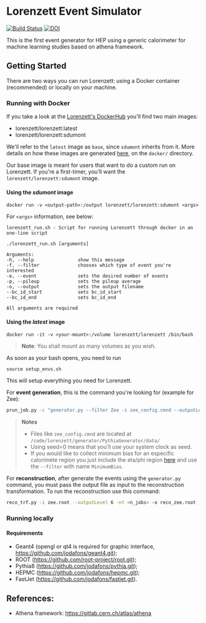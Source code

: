 # Lorenzett Event Simulator

[![Build Status](https://travis-ci.org/jodafons/lorenzett.svg?branch=master)](https://travis-ci.org/jodafons/lorenzett)
[![DOI](https://zenodo.org/badge/248031762.svg)](https://zenodo.org/badge/latestdoi/248031762)

This is the first event generator for HEP using a generic calorimeter for machine learning 
studies based on athena framework.

## Getting Started

There are two ways you can run Lorenzett: using a Docker container (recommended) or locally on your machine.

### Running with Docker

If you take a look at the [Lorenzett's DockerHub](https://hub.docker.com/r/lorenzett/lorenzett) you'll find two main images:

* lorenzett/lorenzett:latest
* lorenzett/lorenzett:sdumont

We'll refer to the `latest` image as `base`, since `sdumont` inherits from it. More details on how these images are generated [here](https://github.com/jodafons/lorenzett/tree/master/docker), on the `docker/` directory.

Our base image is meant for users that want to do a custom run on Lorenzett. If you're a first-timer, you'll want the `lorenzett/lorenzett:sdumont` image.

#### Using the *sdumont* image

```
docker run -v <output-path>:/output lorenzett/lorenzett:sdumont <args>
```

For `<args>` information, see below:

```
lorenzett_run.sh - Script for running Lorenzett through docker in an one-line script
 
./lorenzett_run.sh [arguments]
 
Arguments:
-h, --help                show this message
-f, --filter              chooses which type of event you're interested
-e, --event               sets the desired number of events
-p, --pileup              sets the pileup average
-o, --output              sets the output filename
--bc_id_start             sets bc_id_start
--bc_id_end               sets bc_id_end
 
All arguments are required
```

#### Using the *latest* image

```
docker run -it -v <your-mount>:/volume lorenzett/lorenzett /bin/bash
```

> **Note**: You shall mount as many volumes as you wish.

As soon as your bash opens, you need to run
```
source setup_envs.sh
```

This will setup everything you need for Lorenzett.

For **event generation**, this is the command you're looking for (example for Zee):
```bash
prun_job.py -c "generator.py --filter Zee -i zee_config.cmnd --outputLevel 6 --seed 0 -evt <n_events> --pileupAvg <average-pileup> --bc_id_start -8 --bc_id_end 7" -o zee.root -mt <n_threads> -n <n_jobs>
```

> **Notes**
> - Files like `zee_config.cmnd` are located at `/code/lorenzett/generator/PythiaGenerator/data/`
> - Using seed=0 means that you'll use your system clock as seed.
> - If you would like to collect minimum bias for an especific calorimete region you just include the eta/phi region [here](https://github.com/jodafons/lorenzett/blob/master/scripts/generator.py#L112) and use the `--filter` with name `MinimumBias`.


For **reconstruction**, after generate the events using the `generator.py` command, you must pass the output file as input to the reconstruction transformation. To run the reconstruction use this command:

```bash
reco_trf.py -i zee.root --outputLevel 6 -nt <n_jobs> -o reco_zee.root
```

### Running locally

#### Requirements

- Geant4 (opengl or qt4 is required for graphic interface, https://github.com/jodafons/geant4.git);
- ROOT (https://github.com/root-project/root.git);
- Pythia8 (https://github.com/jodafons/pythia.git);
- HEPMC (https://github.com/jodafons/hepmc.git);
- FastJet (https://github.com/jodafons/fastjet.git).


## References:

- Athena framework: https://gitlab.cern.ch/atlas/athena



